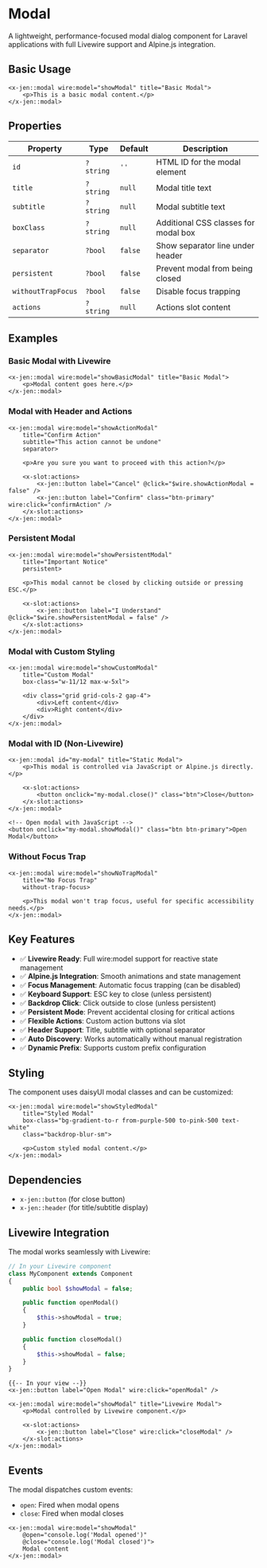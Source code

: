 # Modal

A lightweight, performance-focused modal dialog component for Laravel applications with full Livewire support and Alpine.js integration.

## Basic Usage

```blade
<x-jen::modal wire:model="showModal" title="Basic Modal">
    <p>This is a basic modal content.</p>
</x-jen::modal>
```

## Properties

| Property           | Type      | Default | Description                          |
| ------------------ | --------- | ------- | ------------------------------------ |
| `id`               | `?string` | `''`    | HTML ID for the modal element        |
| `title`            | `?string` | `null`  | Modal title text                     |
| `subtitle`         | `?string` | `null`  | Modal subtitle text                  |
| `boxClass`         | `?string` | `null`  | Additional CSS classes for modal box |
| `separator`        | `?bool`   | `false` | Show separator line under header     |
| `persistent`       | `?bool`   | `false` | Prevent modal from being closed      |
| `withoutTrapFocus` | `?bool`   | `false` | Disable focus trapping               |
| `actions`          | `?string` | `null`  | Actions slot content                 |

## Examples

### Basic Modal with Livewire

```blade
<x-jen::modal wire:model="showBasicModal" title="Basic Modal">
    <p>Modal content goes here.</p>
</x-jen::modal>
```

### Modal with Header and Actions

```blade
<x-jen::modal wire:model="showActionModal"
    title="Confirm Action"
    subtitle="This action cannot be undone"
    separator>

    <p>Are you sure you want to proceed with this action?</p>

    <x-slot:actions>
        <x-jen::button label="Cancel" @click="$wire.showActionModal = false" />
        <x-jen::button label="Confirm" class="btn-primary" wire:click="confirmAction" />
    </x-slot:actions>
</x-jen::modal>
```

### Persistent Modal

```blade
<x-jen::modal wire:model="showPersistentModal"
    title="Important Notice"
    persistent>

    <p>This modal cannot be closed by clicking outside or pressing ESC.</p>

    <x-slot:actions>
        <x-jen::button label="I Understand" @click="$wire.showPersistentModal = false" />
    </x-slot:actions>
</x-jen::modal>
```

### Modal with Custom Styling

```blade
<x-jen::modal wire:model="showCustomModal"
    title="Custom Modal"
    box-class="w-11/12 max-w-5xl">

    <div class="grid grid-cols-2 gap-4">
        <div>Left content</div>
        <div>Right content</div>
    </div>
</x-jen::modal>
```

### Modal with ID (Non-Livewire)

```blade
<x-jen::modal id="my-modal" title="Static Modal">
    <p>This modal is controlled via JavaScript or Alpine.js directly.</p>

    <x-slot:actions>
        <button onclick="my-modal.close()" class="btn">Close</button>
    </x-slot:actions>
</x-jen::modal>

<!-- Open modal with JavaScript -->
<button onclick="my-modal.showModal()" class="btn btn-primary">Open Modal</button>
```

### Without Focus Trap

```blade
<x-jen::modal wire:model="showNoTrapModal"
    title="No Focus Trap"
    without-trap-focus>

    <p>This modal won't trap focus, useful for specific accessibility needs.</p>
</x-jen::modal>
```

## Key Features

-   ✅ **Livewire Ready**: Full wire:model support for reactive state management
-   ✅ **Alpine.js Integration**: Smooth animations and state management
-   ✅ **Focus Management**: Automatic focus trapping (can be disabled)
-   ✅ **Keyboard Support**: ESC key to close (unless persistent)
-   ✅ **Backdrop Click**: Click outside to close (unless persistent)
-   ✅ **Persistent Mode**: Prevent accidental closing for critical actions
-   ✅ **Flexible Actions**: Custom action buttons via slot
-   ✅ **Header Support**: Title, subtitle with optional separator
-   ✅ **Auto Discovery**: Works automatically without manual registration
-   ✅ **Dynamic Prefix**: Supports custom prefix configuration

## Styling

The component uses daisyUI modal classes and can be customized:

```blade
<x-jen::modal wire:model="showStyledModal"
    title="Styled Modal"
    box-class="bg-gradient-to-r from-purple-500 to-pink-500 text-white"
    class="backdrop-blur-sm">

    <p>Custom styled modal content.</p>
</x-jen::modal>
```

## Dependencies

-   `x-jen::button` (for close button)
-   `x-jen::header` (for title/subtitle display)

## Livewire Integration

The modal works seamlessly with Livewire:

```php
// In your Livewire component
class MyComponent extends Component
{
    public bool $showModal = false;

    public function openModal()
    {
        $this->showModal = true;
    }

    public function closeModal()
    {
        $this->showModal = false;
    }
}
```

```blade
{{-- In your view --}}
<x-jen::button label="Open Modal" wire:click="openModal" />

<x-jen::modal wire:model="showModal" title="Livewire Modal">
    <p>Modal controlled by Livewire component.</p>

    <x-slot:actions>
        <x-jen::button label="Close" wire:click="closeModal" />
    </x-slot:actions>
</x-jen::modal>
```

## Events

The modal dispatches custom events:

-   `open`: Fired when modal opens
-   `close`: Fired when modal closes

```blade
<x-jen::modal wire:model="showModal"
    @open="console.log('Modal opened')"
    @close="console.log('Modal closed')">
    Modal content
</x-jen::modal>
```
